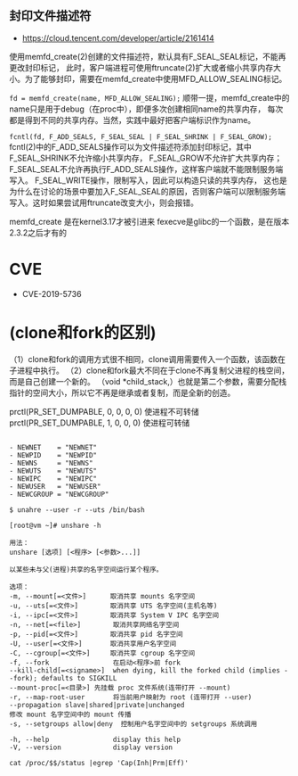 ## 封印文件描述符

- https://cloud.tencent.com/developer/article/2161414

使用memfd_create(2)创建的文件描述符，默认具有F_SEAL_SEAL标记，不能再更改封印标记，
此时，客户端进程可使用ftruncate(2)扩大或者缩小共享内存大小。为了能够封印，需要在memfd_create中使用MFD_ALLOW_SEALING标记。

`fd = memfd_create(name, MFD_ALLOW_SEALING);`
顺带一提，memfd_create中的name只是用于debug（在proc中），即便多次创建相同name的共享内存，
每次都是得到不同的共享内存。当然，实践中最好把客户端标识作为name。

`fcntl(fd, F_ADD_SEALS, F_SEAL_SEAL | F_SEAL_SHRINK | F_SEAL_GROW);`
fcntl(2)中的F_ADD_SEALS操作可以为文件描述符添加封印标记，其中
F_SEAL_SHRINK不允许缩小共享内存，
F_SEAL_GROW不允许扩大共享内存；
F_SEAL_SEAL不允许再执行F_ADD_SEALS操作，这样客户端就不能限制服务端写入。
F_SEAL_WRITE操作，限制写入，因此可以构造只读的共享内存，
这也是为什么在讨论的场景中要加入F_SEAL_SEAL的原因，否则客户端可以限制服务端写入。这时如果尝试用ftruncate改变大小，则会报错。

memfd_create 是在kernel3.17才被引进来
fexecve是glibc的一个函数，是在版本2.3.2之后才有的

# CVE
- CVE-2019-5736




# (clone和fork的区别)
（1）clone和fork的调用方式很不相同，clone调用需要传入一个函数，该函数在子进程中执行。
（2）clone和fork最大不同在于clone不再复制父进程的栈空间，而是自己创建一个新的。 （void *child_stack,）也就是第二个参数，需要分配栈指针的空间大小，所以它不再是继承或者复制，而是全新的创造。




prctl(PR_SET_DUMPABLE, 0, 0, 0, 0) 使进程不可转储
prctl(PR_SET_DUMPABLE, 1, 0, 0, 0) 使进程可转储


```

- NEWNET    = "NEWNET"
- NEWPID    = "NEWPID"
- NEWNS     = "NEWNS"
- NEWUTS    = "NEWUTS"
- NEWIPC    = "NEWIPC"
- NEWUSER   = "NEWUSER"
- NEWCGROUP = "NEWCGROUP"

$ unahre --user -r --uts /bin/bash

[root@vm ~]# unshare -h

用法：
unshare [选项] [<程序> [<参数>...]]

以某些未与父(进程)共享的名字空间运行某个程序。

选项：
-m, --mount[=<文件>]      取消共享 mounts 名字空间
-u, --uts[=<文件>]        取消共享 UTS 名字空间(主机名等)
-i, --ipc[=<文件>]        取消共享 System V IPC 名字空间
-n, --net[=<file>]        取消共享网络名字空间
-p, --pid[=<文件>]        取消共享 pid 名字空间
-U, --user[=<文件>]       取消共享用户名字空间
-C, --cgroup[=<文件>]     取消共享 cgroup 名字空间
-f, --fork                在启动<程序>前 fork
--kill-child[=<signame>]  when dying, kill the forked child (implies --fork); defaults to SIGKILL
--mount-proc[=<目录>] 先挂载 proc 文件系统(连带打开 --mount)
-r, --map-root-user       将当前用户映射为 root (连带打开 --user)
--propagation slave|shared|private|unchanged
修改 mount 名字空间中的 mount 传播
-s, --setgroups allow|deny  控制用户名字空间中的 setgroups 系统调用

-h, --help                display this help
-V, --version             display version
```

```
cat /proc/$$/status |egrep 'Cap(Inh|Prm|Eff)'
```






